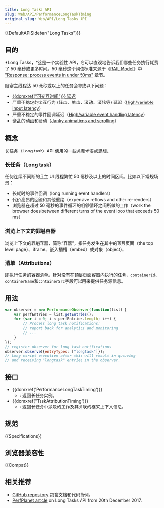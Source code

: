 ```yaml
---
title: Long Tasks API
slug: Web/API/PerformanceLongTaskTiming
original_slug: Web/API/Long_Tasks_API
---
```


{{DefaultAPISidebar("Long Tasks")}}

## 目的

*Long Tasks，*这是一个实验性 API，它可以直观地告诉我们哪些任务执行耗费了 50 毫秒或更多时间。50 毫秒这个阈值标准来源于《[RAIL Model](https://developers.google.com/web/fundamentals/performance/rail)》中 ["Response: process events in under 50ms"](https://developers.google.com/web/fundamentals/performance/rail#response) 章节。

阻塞主线程达 50 毫秒或以上的任务会导致以下问题：

- [{{domxref("可交互时间")}} 延迟](https://www.w3.org/TR/2017/WD-longtasks-1-20170907/#intro)
- 严重不稳定的交互行为 (轻击、单击、滚动、滚轮等) 延迟（[High/variable input latency](https://www.w3.org/TR/2017/WD-longtasks-1-20170907/#intro)）
- 严重不稳定的事件回调延迟（[High/variable event handling latency](https://www.w3.org/TR/2017/WD-longtasks-1-20170907/#intro)）
- 紊乱的动画和滚动（[Janky animations and scrolling](https://www.w3.org/TR/2017/WD-longtasks-1-20170907/#intro)）

## 概念

长任务（Long task）API 使用的一些关键术语或思想。

### 长任务（Long task）

任何连续不间断的且主 UI 线程繁忙 50 毫秒及以上的时间区间。比如以下常规场景：

- 长耗时的事件回调（long running event handlers）
- 代价高昂的回流和其他重绘（expensive reflows and other re-renders）
- 浏览器在超过 50 毫秒的事件循环的相邻循环之间所做的工作（work the browser does between different turns of the event loop that exceeds 50 ms）

### 浏览上下文的罪魁容器

浏览上下文的罪魁容器，简称“容器”，指任务发生在其中的顶层页面（the top level page）、iframe、嵌入插槽（embed）或对象（object）。

### 清单（Attributions）

即执行任务的容器清单。针对没有在顶层页面容器内执行的任务，`containerId`、`containerName`和`containerSrc`字段可以用来提供任务源信息。

## 用法

```js
var observer = new PerformanceObserver(function(list) {
    var perfEntries = list.getEntries();
    for (var i = 0; i < perfEntries.length; i++) {
        // Process long task notifications:
        // report back for analytics and monitoring
        // ...
    }
});
// register observer for long task notifications
observer.observe({entryTypes: ["longtask"]});
// Long script execution after this will result in queueing
// and receiving "longtask" entries in the observer.
```

## 接口

- {{domxref('PerformanceLongTaskTiming')}}
  - : 返回长任务实例。
- {{domxref("TaskAttributionTiming")}}
  - : 返回长任务中涉及的工作及其关联的框架上下文信息。

## 规范

{{Specifications}}

## 浏览器兼容性

{{Compat}}

## 相关推荐

- [GitHub repository](https://github.com/w3c/longtasks) 包含文档和代码范例。
- [PerfPlanet article](https://calendar.perfplanet.com/2017/tracking-cpu-with-long-tasks-api/) on Long Tasks API from 20th December 2017.
